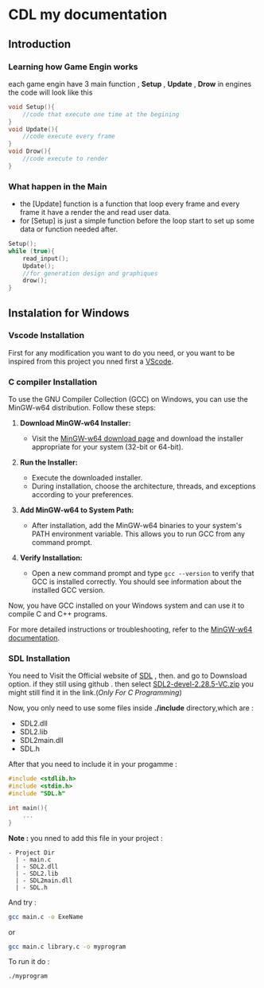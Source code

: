 # CDL my documentation #
## Introduction ##
### Learning how Game Engin works ###
each game engin have 3 main function , **Setup** , **Update** , **Drow**
in engines the code will look like this 
```c
void Setup(){
    //code that execute one time at the begining
}
void Update(){
    //code execute every frame 
}
void Drow(){
    //code execute to render
}
```

### What happen in the Main ###
 - the [Update] function is a function that loop every frame and every frame it have a render the and read user data.
 - for [Setup] is just a simple function before the loop start to set up some data or function needed after.

```c
Setup();
while (true){
    read_input();
    Update();
    //for generation design and graphiques
    drow();
}
```

## Instalation for Windows ##
### Vscode Installation ###
First for any modification you want to do you need, or you want to be inspired from this project you nned first a [VScode](https://code.visualstudio.com/download).
### C compiler Installation ###
To use the GNU Compiler Collection (GCC) on Windows, you can use the MinGW-w64 distribution. Follow these steps:

1. **Download MinGW-w64 Installer:**
   - Visit the [MinGW-w64 download page](https://mingw-w64.org/doku.php) and download the installer appropriate for your system (32-bit or 64-bit).

2. **Run the Installer:**
   - Execute the downloaded installer.
   - During installation, choose the architecture, threads, and exceptions according to your preferences.

3. **Add MinGW-w64 to System Path:**
   - After installation, add the MinGW-w64 binaries to your system's PATH environment variable. This allows you to run GCC from any command prompt.
   
4. **Verify Installation:**
   - Open a new command prompt and type `gcc --version` to verify that GCC is installed correctly. You should see information about the installed GCC version.

Now, you have GCC installed on your Windows system and can use it to compile C and C++ programs.

For more detailed instructions or troubleshooting, refer to the [MinGW-w64 documentation](https://mingw-w64.org/doku.php).
### SDL Installation ###
You need to Visit the Official website of [SDL](https://www.libsdl.org/) , then. and go to Downsload option.
if they still using github . then select [SDL2-devel-2.28.5-VC.zip](https://github.com/libsdl-org/SDL/releases/tag/release-2.28.5) you might still find it in the link.(*Only For C Programming*)

Now, you only need to use some files inside **./include** directory,which are :
- SDL2.dll
- SDL2.lib
- SDL2main.dll
- SDL.h

After that you need to include it in your progamme : 
```c
#include <stdlib.h>
#include <stdin.h>
#include "SDL.h"

int main(){
    ...
}
```
**Note :** you nned to add this file in your project :
```
- Project Dir
  | - main.c
  | - SDL2.dll
  | - SDL2.lib
  | - SDL2main.dll
  | - SDL.h

```

And try :
```bash
gcc main.c -o ExeName
```
or
```bash
gcc main.c library.c -o myprogram
```
To run it do :
```bash
./myprogram
```



